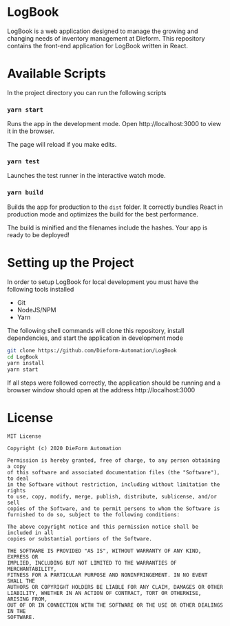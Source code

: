 # LogBook

LogBook is a web application designed to manage the growing and changing needs of inventory management at Dieform. This repository contains the front-end application for LogBook written in React.

# Available Scripts

In the project directory you can run the following scripts

### `yarn start`

Runs the app in the development mode.
Open http://localhost:3000 to view it in the browser.

The page will reload if you make edits.

### `yarn test`

Launches the test runner in the interactive watch mode.

### `yarn build`

Builds the app for production to the `dist` folder.
It correctly bundles React in production mode and optimizes the build for the best performance.

The build is minified and the filenames include the hashes.
Your app is ready to be deployed!

# Setting up the Project

In order to setup LogBook for local development you must have the following tools installed

- Git
- NodeJS/NPM
- Yarn

The following shell commands will clone this repository, install dependencies, and start the application in development mode

```sh
git clone https://github.com/Dieform-Automation/LogBook
cd LogBook
yarn install
yarn start
```

If all steps were followed correctly, the application should be running and a browser window should open at the address http://localhost:3000

# License

```
MIT License

Copyright (c) 2020 DieForm Automation

Permission is hereby granted, free of charge, to any person obtaining a copy
of this software and associated documentation files (the "Software"), to deal
in the Software without restriction, including without limitation the rights
to use, copy, modify, merge, publish, distribute, sublicense, and/or sell
copies of the Software, and to permit persons to whom the Software is
furnished to do so, subject to the following conditions:

The above copyright notice and this permission notice shall be included in all
copies or substantial portions of the Software.

THE SOFTWARE IS PROVIDED "AS IS", WITHOUT WARRANTY OF ANY KIND, EXPRESS OR
IMPLIED, INCLUDING BUT NOT LIMITED TO THE WARRANTIES OF MERCHANTABILITY,
FITNESS FOR A PARTICULAR PURPOSE AND NONINFRINGEMENT. IN NO EVENT SHALL THE
AUTHORS OR COPYRIGHT HOLDERS BE LIABLE FOR ANY CLAIM, DAMAGES OR OTHER
LIABILITY, WHETHER IN AN ACTION OF CONTRACT, TORT OR OTHERWISE, ARISING FROM,
OUT OF OR IN CONNECTION WITH THE SOFTWARE OR THE USE OR OTHER DEALINGS IN THE
SOFTWARE.
```
